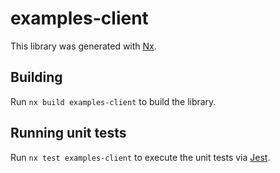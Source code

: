 # examples-client

This library was generated with [Nx](https://nx.dev).

## Building

Run `nx build examples-client` to build the library.

## Running unit tests

Run `nx test examples-client` to execute the unit tests via [Jest](https://jestjs.io).
